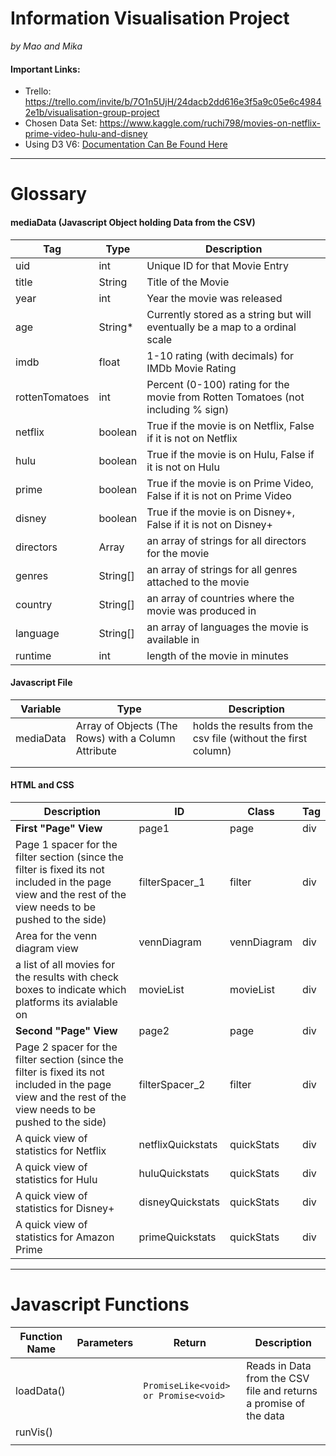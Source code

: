 # Information Visualisation Project
*by Mao and Mika*

#### Important Links: 
- Trello: https://trello.com/invite/b/7O1n5UjH/24dacb2dd616e3f5a9c05e6c49842e1b/visualisation-group-project
- Chosen Data Set: https://www.kaggle.com/ruchi798/movies-on-netflix-prime-video-hulu-and-disney
- Using D3 V6: [Documentation Can Be Found Here](https://github.com/d3/d3/blob/master/API.md)

---
# Glossary 

#### mediaData (Javascript Object holding Data from the CSV)

| Tag            | Type     | Description                                                  |
| -------------- | -------- | ------------------------------------------------------------ |
| uid            | int      | Unique ID for that Movie Entry                               |
| title          | String   | Title of the Movie                                           |
| year           | int      | Year the movie was released                                  |
| age            | String*  | Currently stored as a string but will eventually be a map to a ordinal scale |
| imdb           | float    | 1-10 rating (with decimals) for IMDb Movie Rating            |
| rottenTomatoes | int      | Percent (0-100) rating for the movie from Rotten Tomatoes (not including % sign) |
| netflix        | boolean  | True if the movie is on Netflix, False if it is not on Netflix |
| hulu           | boolean  | True if the movie is on Hulu, False if it is not on Hulu     |
| prime          | boolean  | True if the movie is on Prime Video, False if it is not on Prime Video |
| disney         | boolean  | True if the movie is on Disney+, False if it is not on Disney+ |
| directors      | Array    | an array of strings for all directors for the movie          |
| genres         | String[] | an array of strings for all genres attached to the movie     |
| country        | String[] | an array of countries where the movie was produced in        |
| language       | String[] | an array of languages the movie is available in              |
| runtime        | int      | length of the movie in minutes                               |



#### Javascript File

| Variable  | Type                                                | Description                                                  |
| --------- | --------------------------------------------------- | ------------------------------------------------------------ |
| mediaData | Array of Objects (The Rows) with a Column Attribute | holds the results from the csv file (without the first column) |
|           |                                                     |                                                              |
|           |                                                     |                                                              |

#### HTML and CSS
| Description                                                  | ID                | Class       | Tag  |
| ------------------------------------------------------------ | ----------------- | ----------- | ---- |
| **First "Page" View**                                        | page1             | page        | div  |
| Page 1 spacer for the filter section (since the filter is fixed its not included in the page view and the rest of the view needs to be pushed to the side) | filterSpacer_1    | filter      | div  |
| Area for the venn diagram view                               | vennDiagram       | vennDiagram | div  |
| a list of all movies for the results with check boxes to indicate which platforms its avialable on | movieList         | movieList   | div  |
| **Second "Page" View**                                       | page2             | page        | div  |
| Page 2 spacer for the filter section (since the filter is fixed its not included in the page view and the rest of the view needs to be pushed to the side) | filterSpacer_2    | filter      | div  |
| A quick view of statistics for Netflix                       | netflixQuickstats | quickStats  | div  |
| A quick view of statistics for Hulu                          | huluQuickstats    | quickStats  | div  |
| A quick view of statistics for Disney+                       | disneyQuickstats  | quickStats  | div  |
| A quick view of statistics for Amazon Prime                  | primeQuickstats   | quickStats  | div  |


---
# Javascript Functions 





| Function Name | Parameters | Return                               | Description                                                  |
| ------------- | ---------- | ------------------------------------ | ------------------------------------------------------------ |
| loadData()    |            | `PromiseLike<void> or Promise<void>` | Reads in Data from the CSV file and returns a promise of the data |
| runVis()      |            |                                      |                                                              |
|               |            |                                      |                                                              |



